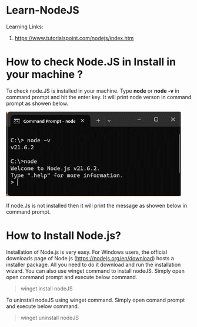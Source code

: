 # Learn-NodeJS

Learning Links:
1)	https://www.tutorialspoint.com/nodejs/index.htm

   
# How to check Node.JS in Install in your machine ?
To check node.JS is installed in your machine. Type **node** or **node -v** in command prompt and hit the enter key. It will print node verson in command prompt as showen below.

  ![Screenshot](https://github.com/ladpriteshkumar/Learn-NodeJS/blob/e122d6f4f4c75feab576bb5e784ad28929c4a53a/Images/node%20and%20node_v%20command.png)

If node.Js is not installed then it will print the message as showen below in command prompt.
 

# How to Install Node.js?
Installation of Node.js is very easy. For Windows users, the official downloads page of Node.js (https://nodejs.org/en/download) hosts a installer package. All you need to do it download and run the installation wizard.
You can also use winget command to install nodeJS. Simply open open command prompt and execute below command.
> winget install nodeJS

 

To uninstall nodeJS using winget command. Simply open comand prompt and execute below command.

> winget uninstall nodeJS


 

